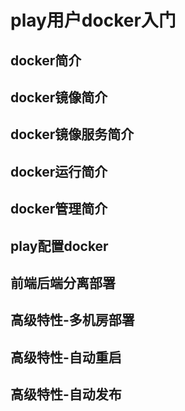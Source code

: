 play用户docker入门
=============

docker简介
-----------
docker镜像简介
-----------
docker镜像服务简介
-----------
docker运行简介
-----------
docker管理简介
-----------
play配置docker
-----------
前端后端分离部署
-----------
高级特性-多机房部署
-----------
高级特性-自动重启
-----------
高级特性-自动发布
-----------

